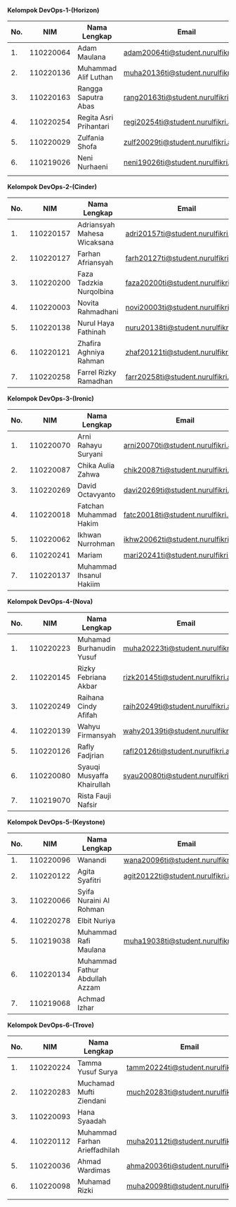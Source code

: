 **Kelompok DevOps-1-(Horizon)**

| **No.** | **NIM**   | **Nama Lengkap**       | **Email** | **Akun Github** | **Keterangan** |
|---------|-----------|------------------------|-----------|-----------------|----------------|
| 1.      | 110220064 | Adam Maulana           |adam20064ti@student.nurulfikri.ac.id          |AdamMaulana                 |                |
| 2.      | 110220136 | Muhammad Alif Luthan   |muha20136ti@student.nurulfikri.ac.id          |okealip                |   ketua             |
| 3.      | 110220163 | Rangga Saputra Abas    |rang20163ti@student.nurulfikri.ac.id          |RanggaSaputra                 |                |
| 4.      | 110220254 | Regita Asri Prihantari |regi20254ti@student.nurulfikri.ac.id          |regitasri                 |                |
| 5.      | 110220029 | Zulfania Shofa         |zulf20029ti@student.nurulfikri.ac.id          |Zulfaniashofa29                 |                |
| 6.      | 110219026 | Neni Nurhaeni          |neni19026ti@student.nurulfikri.ac.id          |neni01                 |                |
|         |           |                        |           |                 |                |

**Kelompok DevOps-2-(Cinder)**

| **No.** | **NIM**   | **Nama Lengkap**            | **Email** | **Akun Github** | **Keterangan** |
|---------|-----------|-----------------------------|-----------|-----------------|----------------|
| 1.      | 110220157 | Adriansyah Mahesa Wicaksana |adri20157ti@student.nurulfikri.ac.id           |adrnsyhmahesa                 |        ketua        |
| 2.      | 110220127 | Farhan Afriansyah           |farh20127ti@student.nurulfikri.ac.id           |Farhanafriansyah02                 |                |
| 3.      | 110220200 | Faza Tadzkia Nurqolbina     |faza20200ti@student.nurulfikri.ac.id           |FazaTadzkia                 |                |
| 4.      | 110220003 | Novita Rahmadhani           |novi20003ti@student.nurulfikri.ac.id           |NovitaRahmadhani              |                |
| 5.      | 110220138 | Nurul Haya Fathinah         |nuru20138ti@student.nurulfikri.ac.id           |realithy                 |                |
| 6.      | 110220121 | Zhafira Aghniya Rahman      |zhaf20121ti@student.nurulfikri.ac.id           |zhvyra                 |                |
| 7.      | 110220258 | Farrel Rizky Ramadhan       |farr20258ti@student.nurulfikri.ac.id|Farrel20258                |

**Kelompok DevOps-3-(Ironic)**

| **No.** | **NIM**   | **Nama Lengkap**        | **Email** | **Akun Github** | **Keterangan** |
|---------|-----------|-------------------------|-----------|-----------------|----------------|
| 1.      | 110220070 | Arni Rahayu Suryani     | arni20070ti@student.nurulfikri.ac.id          | arnirhyus17                |                |
| 2.      | 110220087 | Chika Aulia Zahwa       | chik20087ti@student.nurulfikri.ac.id          | chikaauli               |                |
| 3.      | 110220269 | David Octavyanto        | davi20269ti@student.nurulfikri.ac.id          | davidocta123            |                |
| 4.      | 110220018 | Fatchan Muhammad Hakim  |fatc20018ti@student.nurulfikri.ac.id         |   fatch20018              |                |
| 5.      | 110220062 | Ikhwan Nurrohman        |ikhw20062ti@student.nurulfikri.ac.id           | ikhwannurohman                |  Ketua              |
| 6.      | 110220241 | Mariam                  |mari20241ti@student.nurulfikri.ac.id          |     mariamti02            |                |
| 7.      | 110220137 | Muhammad Ihsanul Hakiim |           |                 |                |

**Kelompok DevOps-4-(Nova)**

| **No.** | **NIM**   | **Nama Lengkap**           | **Email** | **Akun Github** | **Keterangan** |
|---------|-----------|----------------------------|-----------|-----------------|----------------|
| 1.      | 110220223 | Muhamad Burhanudin Yusuf   |muha20223ti@student.nurulfikri.ac.id           |MuhYusuf1706                 |                |
| 2.      | 110220145 | Rizky Febriana Akbar       |rizk20145ti@student.nurulfikri.ac.id          |Rizkyfeb22                 |                |
| 3.      | 110220249 | Raihana Cindy Afifah       |raih20249ti@student.nurulfikri.ac.id           |raihanacindy                 |                |
| 4.      | 110220139 | Wahyu Firmansyah           |wahy20139ti@student.nurulfikri.ac.id           |wahyunf17                 |                |
| 5.      | 110220126 | Rafly Fadjrian             |rafl20126ti@student.nurulfikri.ac.id           |raflyfadjri                 |                |
| 6.      | 110220080 | Syauqi Musyaffa Khairullah |syau20080ti@student.nurulfikri.ac.id           |Syauqi024                 |     ketua           |
| 7.      | 110219070 | Rista Fauji Nafsir         |           |                 |                |

**Kelompok DevOps-5-(Keystone)**

| **No.** | **NIM**   | **Nama Lengkap**               | **Email** | **Akun Github** | **Keterangan** |
|---------|-----------|--------------------------------|-----------|-----------------|----------------|
| 1.      | 110220096 | Wanandi                        |   wana20096ti@student.nurulfikri.ac.id        |   wanandi274              |  ketua              |
| 2.      | 110220122 | Agita Syafitri                 |   agit20122ti@student.nurulfikri.ac.id        |   Agita01              |                |
| 3.      | 110220066 | Syifa Nuraini Al Rohman        |           |                 |                |
| 4.      | 110220278 | Elbit Nuriya                   |           |                 |                |
| 5.      | 110219038 | Muhammad Rafi Maulana          |muha19038ti@student.nurulfikri.ac.id          |  MRafiMaulana               |                |
| 6.      | 110220134 | Muhammad Fathur Abdullah Azzam |           |                 |                |
| 7.      | 110219068 | Achmad Izhar                   |           |                 |                |

**Kelompok DevOps-6-(Trove)**

| **No.** | **NIM**   | **Nama Lengkap**              | **Email** | **Akun Github** | **Keterangan** |
|---------|-----------|-------------------------------|-----------|-----------------|----------------|
| 1.      | 110220224 | Tamma Yusuf Surya             |tamm20224ti@student.nurulfikri.ac.id         |                 |                |
| 2.      | 110220283 | Muchamad Mufti Ziendani       |much20283ti@student.nurulfikri.ac.id          |MuchamafMufti              |                |
| 3.      | 110220093 | Hana Syaadah                  |           |                 |                |
| 4.      | 110220112 | Muhammad Farhan Arieffadhilah |muha20112ti@student.nurulfikri.ac.id           |MFARHANARIEFFADHILAH                 |                |
| 5.      | 110220036 | Ahmad Wardimas                |ahma20036ti@student.nurulfikri.ac.id          |Ahmad wardimas                 |                |
| 6.      | 110220098 | Muhamad Rizki                 |muha20098ti@student.nurulfikri.ac.id           | rizkiarch                 |   ketua             |
|         |           |                               |           |                 |                |

